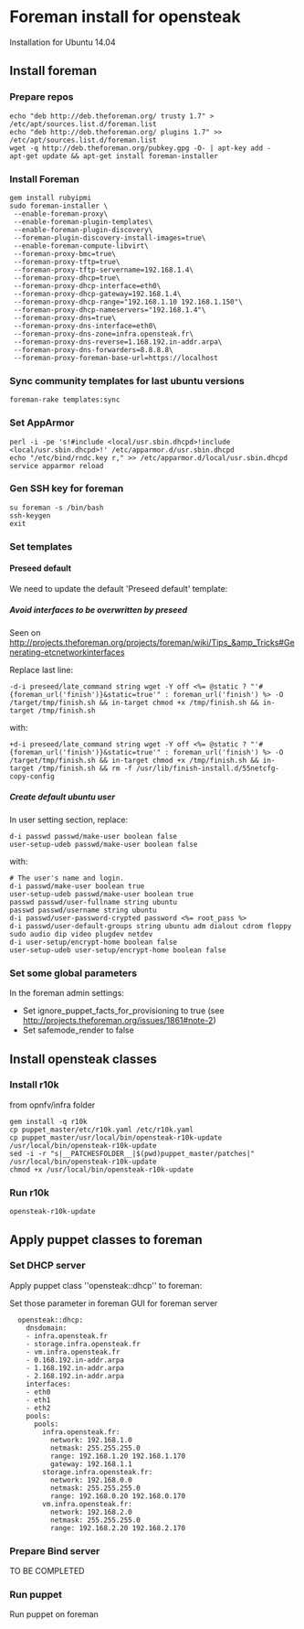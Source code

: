 # Foreman install for opensteak

Installation for Ubuntu 14.04

## Install foreman

### Prepare repos

```
echo "deb http://deb.theforeman.org/ trusty 1.7" > /etc/apt/sources.list.d/foreman.list
echo "deb http://deb.theforeman.org/ plugins 1.7" >> /etc/apt/sources.list.d/foreman.list
wget -q http://deb.theforeman.org/pubkey.gpg -O- | apt-key add -
apt-get update && apt-get install foreman-installer
```

### Install Foreman

```
gem install rubyipmi
sudo foreman-installer \
 --enable-foreman-proxy\
 --enable-foreman-plugin-templates\
 --enable-foreman-plugin-discovery\
 --foreman-plugin-discovery-install-images=true\
 --enable-foreman-compute-libvirt\
 --foreman-proxy-bmc=true\
 --foreman-proxy-tftp=true\
 --foreman-proxy-tftp-servername=192.168.1.4\
 --foreman-proxy-dhcp=true\
 --foreman-proxy-dhcp-interface=eth0\
 --foreman-proxy-dhcp-gateway=192.168.1.4\
 --foreman-proxy-dhcp-range="192.168.1.10 192.168.1.150"\
 --foreman-proxy-dhcp-nameservers="192.168.1.4"\
 --foreman-proxy-dns=true\
 --foreman-proxy-dns-interface=eth0\
 --foreman-proxy-dns-zone=infra.opensteak.fr\
 --foreman-proxy-dns-reverse=1.168.192.in-addr.arpa\
 --foreman-proxy-dns-forwarders=8.8.8.8\
 --foreman-proxy-foreman-base-url=https://localhost
```

### Sync community templates for last ubuntu versions
```
foreman-rake templates:sync
```

### Set AppArmor

```
perl -i -pe 's!#include <local/usr.sbin.dhcpd>!include <local/usr.sbin.dhcpd>!' /etc/apparmor.d/usr.sbin.dhcpd
echo "/etc/bind/rndc.key r," >> /etc/apparmor.d/local/usr.sbin.dhcpd
service apparmor reload
```

### Gen SSH key for foreman

```
su foreman -s /bin/bash
ssh-keygen
exit
```

### Set templates

#### Preseed default
We need to update the default 'Preseed default' template:

##### Avoid interfaces to be overwritten by preseed

Seen on http://projects.theforeman.org/projects/foreman/wiki/Tips_&amp_Tricks#Generating-etcnetworkinterfaces

Replace last line:
```
-d-i preseed/late_command string wget -Y off <%= @static ? "'#{foreman_url('finish')}&static=true'" : foreman_url('finish') %> -O /target/tmp/finish.sh && in-target chmod +x /tmp/finish.sh && in-target /tmp/finish.sh
```
with:
```
+d-i preseed/late_command string wget -Y off <%= @static ? "'#{foreman_url('finish')}&static=true'" : foreman_url('finish') %> -O /target/tmp/finish.sh && in-target chmod +x /tmp/finish.sh && in-target /tmp/finish.sh && rm -f /usr/lib/finish-install.d/55netcfg-copy-config
```

##### Create default ubuntu user

In user setting section, replace:

```
d-i passwd passwd/make-user boolean false
user-setup-udeb passwd/make-user boolean false
```
with:
```
# The user's name and login.
d-i passwd/make-user boolean true
user-setup-udeb passwd/make-user boolean true
passwd passwd/user-fullname string ubuntu
passwd passwd/username string ubuntu
d-i passwd/user-password-crypted password <%= root_pass %>
d-i passwd/user-default-groups string ubuntu adm dialout cdrom floppy sudo audio dip video plugdev netdev
d-i user-setup/encrypt-home boolean false
user-setup-udeb user-setup/encrypt-home boolean false
```

### Set some global parameters
In the foreman admin settings:
* Set ignore_puppet_facts_for_provisioning to true (see http://projects.theforeman.org/issues/1861#note-2)
* Set safemode_render to false


## Install opensteak classes

### Install r10k
from opnfv/infra folder
```
gem install -q r10k
cp puppet_master/etc/r10k.yaml /etc/r10k.yaml
cp puppet_master/usr/local/bin/opensteak-r10k-update /usr/local/bin/opensteak-r10k-update
sed -i -r "s|__PATCHESFOLDER__|$(pwd)puppet_master/patches|" /usr/local/bin/opensteak-r10k-update
chmod +x /usr/local/bin/opensteak-r10k-update
```

### Run r10k

```
opensteak-r10k-update
```

## Apply puppet classes to foreman

### Set DHCP server
Apply puppet class ''opensteak::dhcp'' to foreman:

Set those parameter in foreman GUI for foreman server

```
  opensteak::dhcp:
    dnsdomain:
    - infra.opensteak.fr
    - storage.infra.opensteak.fr
    - vm.infra.opensteak.fr
    - 0.168.192.in-addr.arpa
    - 1.168.192.in-addr.arpa
    - 2.168.192.in-addr.arpa
    interfaces:
    - eth0
    - eth1
    - eth2
    pools:
      pools:
        infra.opensteak.fr:
          network: 192.168.1.0
          netmask: 255.255.255.0
          range: 192.168.1.20 192.168.1.170
          gateway: 192.168.1.1
        storage.infra.opensteak.fr:
          network: 192.168.0.0
          netmask: 255.255.255.0
          range: 192.168.0.20 192.168.0.170
        vm.infra.opensteak.fr:
          network: 192.168.2.0
          netmask: 255.255.255.0
          range: 192.168.2.20 192.168.2.170
```

### Prepare Bind server

TO BE COMPLETED

### Run puppet

Run puppet on foreman
